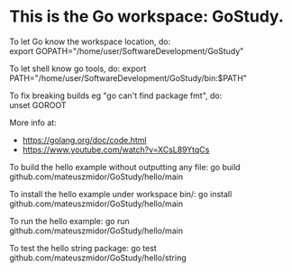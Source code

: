 # This is the Go workspace: GoStudy. 

To let Go know the workspace location, do:  
    export GOPATH="/home/user/SoftwareDevelopment/GoStudy"  

To let shell know go tools, do:
    export PATH="/home/user/SoftwareDevelopment/GoStudy/bin:$PATH" 

To fix breaking builds eg "go can't find package fmt", do:  
    unset GOROOT  

More info at:  
+ https://golang.org/doc/code.html  
+ https://www.youtube.com/watch?v=XCsL89YtqCs  

To build the hello example without outputting any file: 
    go build github.com/mateuszmidor/GoStudy/hello/main 
 
To install the hello example under workspace bin/: 
    go install github.com/mateuszmidor/GoStudy/hello/main 

To run the hello example:
    go run github.com/mateuszmidor/GoStudy/hello/main 

To test the hello string package: 
    go test github.com/mateuszmidor/GoStudy/hello/string 